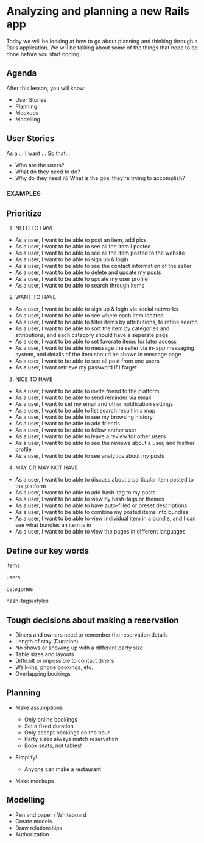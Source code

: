 # Analyzing and planning a new Rails app

Today we will be looking at how to go about planning and thinking through a Rails application. We will be talking about some of the things that need to be done before you start coding.

## Agenda
After this lesson, you will know:

  * User Stories
  * Planning
  * Mockups
  * Modelling


## User Stories

As a ...
I want ...
So that...

- Who are the users?
- What do they need to do?
- Why do they need it? What is the goal they're trying to accomplish?







### EXAMPLES







## Prioritize
1. NEED TO HAVE
- As a user, I want to be able to post an item, add pics
- As a user, I want to be able to see all the item I posted
- As a user, I want to be able to see all the item posted to the website
- As a user, I want to be able to sign up & login
- As a user, I want to be able to see the contact information of the seller
- As a user, I want to be able to delete and update my posts
- As a user, I want to be able to update my user profile
- As a user, I want to be able to search through items


2. WANT TO HAVE
- As a user, I want to be able to sign up & login via social networks
- As a user, I want to be able to see where each item located
- As a user, I want to be able to filter items by attributions, to refine search
- As a user, I want to be able to sort the item by categories and attributions, and each category should have a seperate page
- As a user, I want to be able to set favorate items for later access
- As a user, I want to be able to message the seller via in-app messaging system, and details of the item should be shown in message page
- As a user, I want to be able to see all post from one users
- As a user, I want retrieve my password if I forget


3. NICE TO HAVE
- As a user, I want to be able to invite friend to the platform
- As a user, I want to be able to send reminder via email
- As a user, I want to set my email and other notification settings
- As a user, I want to be able to list search result in a map
- As a user, I want to be able to see my browsing history
- As a user, I want to be able to add friends
- As a user, I want to be able to follow anther user
- As a user, I want to be able to leave a review for other users
- As a user, I want to be able to see the reviews about a user, and his/her profile
- As a user, I want to be able to see analytics about my posts


4. MAY OR MAY NOT HAVE
- As a user, I want to be able to discuss about a particular item posted to the platform
- As a user, I want to be able to add hash-tag to my posts
- As a user, I want to be able to view by hash-tags or themes
- As a user, I want to be able to have auto-filled or preset descriptions
- As a user, I want to be able to combine my posted items into bundles
- As a user, I want to be able to view individual item in a bundle, and I can see what bundles an item is in
- As a user, I want to be able to view the pages in different languages


## Define our key words
items

users

categories

hash-tags/styles


## Tough decisions about making a reservation
- Diners and owners need to remember the reservation details
- Length of stay (Duration)
- No shows or showing up with a different party size
- Table sizes and layouts
- Difficult or impossible to contact diners
- Walk-ins, phone bookings, etc.
- Overlapping bookings




## Planning
- Make assumptions
  - Only online bookings
  - Set a fixed duration
  - Only accept bookings on the hour
  - Party sizes always match reservation
  - Book seats, not tables!

- Simplify!
  - Anyone can make a restaurant

- Make mockups












## Modelling
- Pen and paper / Whiteboard
- Create models
- Draw relationships
- Authorization
